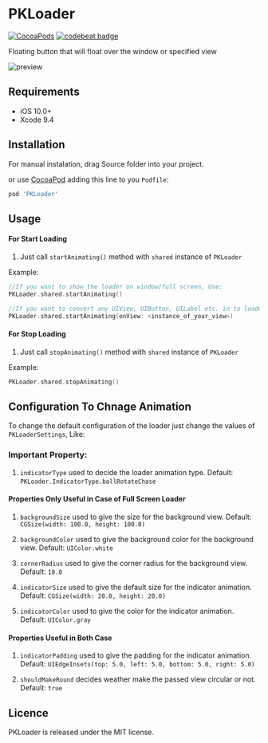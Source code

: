 # PKLoader

[![CocoaPods](https://img.shields.io/cocoapods/p/FaveButton.svg)]()
[![codebeat badge](https://codebeat.co/badges/580517f8-efc8-4d20-89aa-900531610144)]()

Floating button that will float over the window or specified view


![preview](https://github.com/kumarpramod017/PKLoader/blob/master/PKLoader.gif)


## Requirements

- iOS 10.0+
- Xcode 9.4

## Installation

For manual instalation, drag Source folder into your project.

or use [CocoaPod](https://cocoapods.org) adding this line to you `Podfile`:

```ruby
pod 'PKLoader'
```

## Usage

#### For Start Loading

1) Just call `startAnimating()` method with `shared` instance of `PKLoader`

Example:

```swift
//If you want to show the loader on window/full screen, Use:
PKLoader.shared.startAnimating()

//If you want to convert any UIView, UIButton, UILabel etc. in to loader, Use:
PKLoader.shared.startAnimating(onView: <instance_of_your_view>)
```


#### For Stop Loading

1) Just call `stopAnimating()` method with `shared` instance of `PKLoader`

Example:

```swift
PKLoader.shared.stopAnimating()
```

## Configuration To Chnage Animation 

To change the default configuration of the loader just change the values of  `PKLoaderSettings`, Like:

### Important Property:

1) `indicatorType` used to decide the loader animation type. Default: `PKLoader.IndicatorType.ballRotateChase`

#### Properties Only Useful in Case of Full Screen Loader

1) `backgroundSize` used to give the size for the background view.  Default: `CGSize(width: 100.0, height: 100.0)`

2) `backgroundColor` used to give the background color for the background view. Default: `UIColor.white`

3) `cornerRadius` used to give the corner radius for the background view. Default: `10.0`

4) `indicatorSize` used to give the default size for the indicator animation.  Default: `CGSize(width: 20.0, height: 20.0)`

5) `indicatorColor` used to give the color for the indicator animation.  Default: `UIColor.gray`

#### Properties Useful in Both Case 

1) `indicatorPadding` used to give the padding for the indicator animation.  Default: `UIEdgeInsets(top: 5.0, left: 5.0, bottom: 5.0, right: 5.0)`

1) `shouldMakeRound` decides weather make the passed view circular or not.  Default: `true`


## Licence

PKLoader is released under the MIT license.











